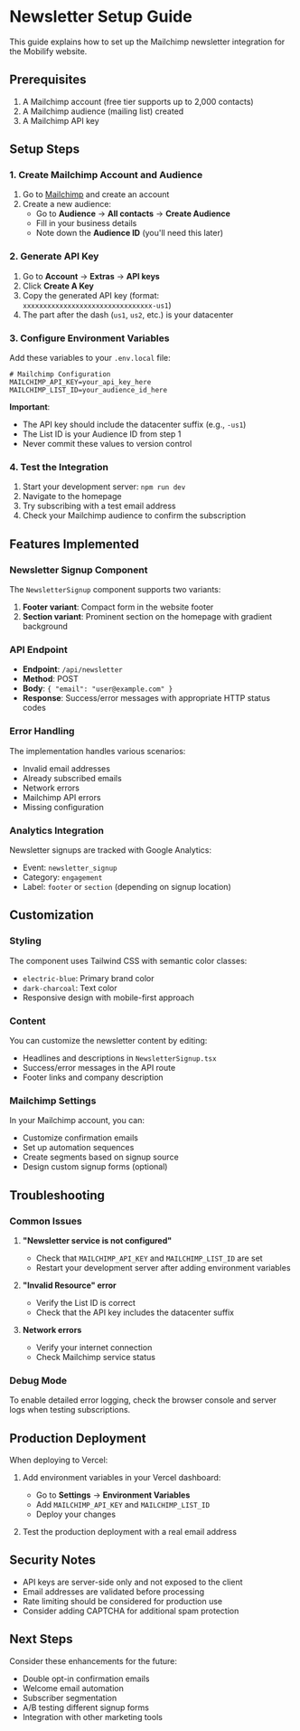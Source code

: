 # Newsletter Setup Guide

This guide explains how to set up the Mailchimp newsletter integration for the Mobilify website.

## Prerequisites

1. A Mailchimp account (free tier supports up to 2,000 contacts)
2. A Mailchimp audience (mailing list) created
3. A Mailchimp API key

## Setup Steps

### 1. Create Mailchimp Account and Audience

1. Go to [Mailchimp](https://mailchimp.com) and create an account
2. Create a new audience:
   - Go to **Audience** → **All contacts** → **Create Audience**
   - Fill in your business details
   - Note down the **Audience ID** (you'll need this later)

### 2. Generate API Key

1. Go to **Account** → **Extras** → **API keys**
2. Click **Create A Key**
3. Copy the generated API key (format: `xxxxxxxxxxxxxxxxxxxxxxxxxxxxxxxx-us1`)
4. The part after the dash (`us1`, `us2`, etc.) is your datacenter

### 3. Configure Environment Variables

Add these variables to your `.env.local` file:

```env
# Mailchimp Configuration
MAILCHIMP_API_KEY=your_api_key_here
MAILCHIMP_LIST_ID=your_audience_id_here
```

**Important**: 
- The API key should include the datacenter suffix (e.g., `-us1`)
- The List ID is your Audience ID from step 1
- Never commit these values to version control

### 4. Test the Integration

1. Start your development server: `npm run dev`
2. Navigate to the homepage
3. Try subscribing with a test email address
4. Check your Mailchimp audience to confirm the subscription

## Features Implemented

### Newsletter Signup Component

The `NewsletterSignup` component supports two variants:

1. **Footer variant**: Compact form in the website footer
2. **Section variant**: Prominent section on the homepage with gradient background

### API Endpoint

- **Endpoint**: `/api/newsletter`
- **Method**: POST
- **Body**: `{ "email": "user@example.com" }`
- **Response**: Success/error messages with appropriate HTTP status codes

### Error Handling

The implementation handles various scenarios:

- Invalid email addresses
- Already subscribed emails
- Network errors
- Mailchimp API errors
- Missing configuration

### Analytics Integration

Newsletter signups are tracked with Google Analytics:

- Event: `newsletter_signup`
- Category: `engagement`
- Label: `footer` or `section` (depending on signup location)

## Customization

### Styling

The component uses Tailwind CSS with semantic color classes:
- `electric-blue`: Primary brand color
- `dark-charcoal`: Text color
- Responsive design with mobile-first approach

### Content

You can customize the newsletter content by editing:
- Headlines and descriptions in `NewsletterSignup.tsx`
- Success/error messages in the API route
- Footer links and company description

### Mailchimp Settings

In your Mailchimp account, you can:
- Customize confirmation emails
- Set up automation sequences
- Create segments based on signup source
- Design custom signup forms (optional)

## Troubleshooting

### Common Issues

1. **"Newsletter service is not configured"**
   - Check that `MAILCHIMP_API_KEY` and `MAILCHIMP_LIST_ID` are set
   - Restart your development server after adding environment variables

2. **"Invalid Resource" error**
   - Verify the List ID is correct
   - Check that the API key includes the datacenter suffix

3. **Network errors**
   - Verify your internet connection
   - Check Mailchimp service status

### Debug Mode

To enable detailed error logging, check the browser console and server logs when testing subscriptions.

## Production Deployment

When deploying to Vercel:

1. Add environment variables in your Vercel dashboard:
   - Go to **Settings** → **Environment Variables**
   - Add `MAILCHIMP_API_KEY` and `MAILCHIMP_LIST_ID`
   - Deploy your changes

2. Test the production deployment with a real email address

## Security Notes

- API keys are server-side only and not exposed to the client
- Email addresses are validated before processing
- Rate limiting should be considered for production use
- Consider adding CAPTCHA for additional spam protection

## Next Steps

Consider these enhancements for the future:
- Double opt-in confirmation emails
- Welcome email automation
- Subscriber segmentation
- A/B testing different signup forms
- Integration with other marketing tools
